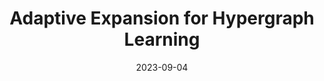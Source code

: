---
title: "Adaptive Expansion for Hypergraph Learning"
collection: publications
permalink: /publication/AdE
excerpt: 'In this work, we propose a novel CE-based **Ad**aptive **E**xpansion method called **AdE** to expand hypergraphs into weighted graphs that preserve the higher-order hypergraph structure information.'
date: 2023-09-04
venue: "Under Review"   
citation: "Ma, T., Qian, Y., Zhang, C., & Ye, Y. Adaptive Expansion for Hypergraph Learning"
---